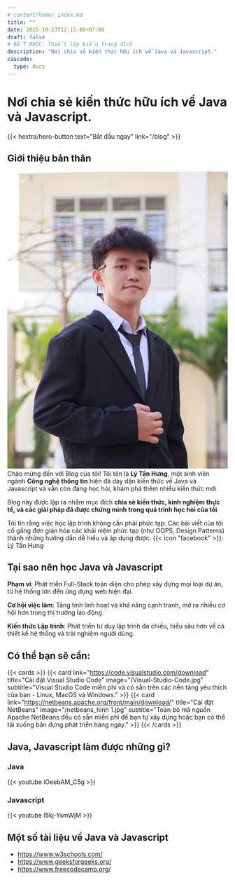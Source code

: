```yaml
---
# content/home/_index.md
title: "" 
date: 2025-10-23T12:15:00+07:00
draft: false  
# BẮT BUỘC: Thiết lập kiểu trang đích
description: "Nơi chia sẻ kiến thức hữu ích về Java và Javascript."
cascade:
  type: docs
---
```

# Nơi chia sẻ kiến thức hữu ích về Java và Javascript.
{{< hextra/hero-button text="Bắt đầu ngay" link="/blog" >}}

## Giới thiệu bản thân

![](z7149074105680_39da0de904b4a0b8c42c2fc6959c2854.jpg) 
Chào mừng đến với Blog của tôi! Tôi tên là **Lý Tấn Hưng**, một sinh viên ngành **Công nghệ thông tin** hiện đã dày dặn kiến thức về Java và Javascript và vẫn còn đang học hỏi, khám phá thêm nhiều kiến thức mới.

Blog này được lập ra nhằm mục đích **chia sẻ kiến thức, kinh nghiệm thực tế, và các giải pháp đã được chứng minh trong quá trình học hỏi của tôi**.

Tôi tin rằng việc học lập trình không cần phải phức tạp. Các bài viết của tôi cố gắng đơn giản hóa các khái niệm phức tạp (như OOPS, Design Patterns) thành những hướng dẫn dễ hiểu và áp dụng được.
{{< icon "facebook" >}}: Lý Tấn Hưng

## Tại sao nên học Java và Javascript

**Phạm vi**: Phát triển Full-Stack toàn diện cho phép xây dựng mọi loại dự án, từ hệ thống lớn đến ứng dụng web hiện đại.

**Cơ hội việc làm**: Tăng tính linh hoạt và khả năng cạnh tranh, mở ra nhiều cơ hội hơn trong thị trường lao động.

**Kiến thức Lập trình**: Phát triển tư duy lập trình đa chiều, hiểu sâu hơn về cả thiết kế hệ thống và trải nghiệm người dùng.

## Có thể bạn sẽ cần:

{{< cards >}}
  {{< card link="https://code.visualstudio.com/download" title="Cài đặt Visual Studio Code" image="/Visual-Studio-Code.jpg" subtitle="Visual Studio Code miễn phí và có sẵn trên các nền tảng yêu thích của bạn - Linux, MacOS và Windows." >}}
  {{< card link="https://netbeans.apache.org/front/main/download/" title="Cài đặt NetBeans" image="/netbeans_hinh 1.jpg" subtitle="Toàn bộ mã nguồn Apache NetBeans đều có sẵn miễn phí để bạn tự xây dựng hoặc bạn có thể tải xuống bản dựng phát triển hàng ngày." >}}
{{< /cards >}}

## Java, Javascript làm được những gì?
### Java
{{< youtube iOeebAM_C5g >}}

### Javascript
{{< youtube I5kj-YsmWjM >}}

## Một số tài liệu về Java và Javascript

* https://www.w3schools.com/
* https://www.geeksforgeeks.org/
* https://www.freecodecamp.org/